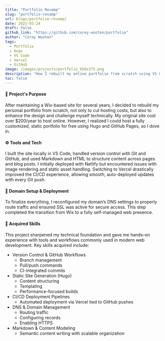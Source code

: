 ```yaml
---
title: "Portfolio Revamp"
slug: "portfolio-revamp" 
url: blogs/portfolio-revamp/
date: 2025-03-24
draft: false
github_link: "https://github.com/corey-wooten/portfolio"
author: "Corey Wooten"
tags:
  - Portfolio
  - Hugo
  - VS Code 
  - Vercel 
  - GitHub
image: /images/projects/portfolio_650x375.png
description: "How I rebuilt my online portfolio from scratch using VS Code, GitHub, and Vercel."
toc: false
---
```


#### 🔎 Project's Purpose 
After maintaining a Wix-based site for several years, I decided to rebuild my personal portfolio from scratch, not only to cut hosting costs, but also to enhance the design and challenge myself technically. My original site cost over $200/year to host online. However, I realized I could host a fully customized, static portfolio for free using Hugo and GitHub Pages, so I dove in.

#### ⚙️ Tools and Tech 
I built the site locally in VS Code, handled version control with Git and GitHub, and used Markdown and HTML to structure content across pages and blog posts. I initially deployed with Netlify but encountered issues with image rendering and static asset handling. Switching to Vercel drastically improved the CI/CD experience, allowing smooth, auto-deployed updates with every Git push. 

#### 🛜 Domain Setup & Deployment 
To finalize everything, I reconfigured my domain’s DNS settings to properly route traffic and ensured SSL was active for secure access. This step completed the transition from Wix to a fully self-managed web presence. 

#### 🧠 Acquired Skills 
This project sharpened my technical foundation and gave me hands-on experience with tools and workflows commonly used in modern web development. Key skills acquired include: 
- Version Control & GitHub Workflows 
  - Branch management 
  - Pull/push commands 
  - CI-integrated commits
- Static Site Generation (Hugo) 
  - Content structuring 
  - Templating 
  - Performance-focused builds
- CI/CD Deployment Pipelines 
  - Automated deployment via Vercel tied to GitHub pushes
- DNS & Domain Management 
  - Routing traffic 
  - Configuring records 
  - Enabling HTTPS
- Markdown & Content Modeling 
  - Semantic content writing with scalable organization